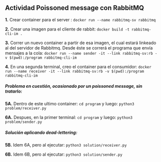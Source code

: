## Actividad Poissoned message con RabbitMQ

**1.** Crear container para el server :
`docker run --name rabbitmq-sv rabbitmq`

**2.** Crear una imagen para el cliente de rabbit:
`docker build -t rabbitmq-cli-im .`

**3.** Correr un nuevo container a partir de esa imagen, el cual estará linkeado al del servidor de Rabbitmq. Desde éste se correrá el programa que envía mensajes a la cola:
`docker run --name sender -it --link rabbitmq-sv:rb -v $(pwd):/program rabbitmq-cli-im`

**4.** En una segunda terminal, creo el container para el consumidor:
`docker run --name receiver -it --link rabbitmq-sv:rb -v $(pwd):/program rabbitmq-cli-im`

<h5> Problema en cuestión, ocasionado por un poissoned message, sin tratarlo: </h5>

**5A.** Dentro de este ultimo container:
`cd program`
y luego:
`python3 problem/receiver.py`

**6A.** Despues, en la primer terminal:
`cd program`
y luego:
`python3 problem/sender.py`

<h5> Solución aplicando dead-lettering: </h5>

**5B.** Idem 6A, pero al ejecutar:
`python3 solution/receiver.py`

**6B.** Idem 6B, pero al ejecutar:
`python3 solution/sender.py`